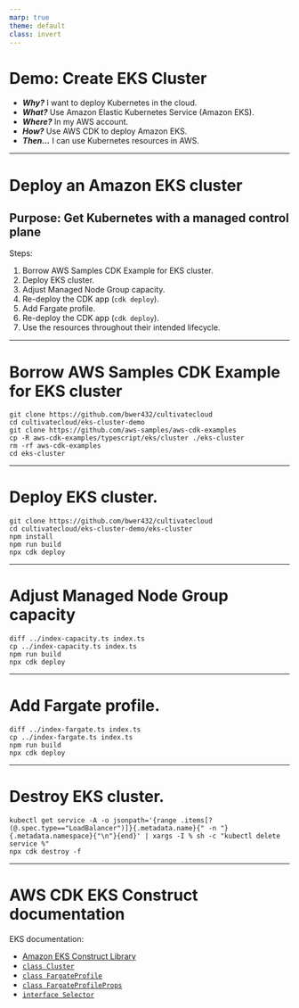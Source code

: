 ```yaml
---
marp: true
theme: default
class: invert
---
```


# Demo: Create EKS Cluster

- ***Why?*** I want to deploy Kubernetes in the cloud.
- ***What?*** Use Amazon Elastic Kubernetes Service (Amazon EKS).
- ***Where?*** In my AWS account.
- ***How?*** Use AWS CDK to deploy Amazon EKS.
- ***Then…*** I can use Kubernetes resources in AWS.

---

# Deploy an Amazon EKS cluster

## Purpose: Get Kubernetes with a managed control plane

Steps:

1. Borrow AWS Samples CDK Example for EKS cluster.
2. Deploy EKS cluster.
3. Adjust Managed Node Group capacity.
4. Re-deploy the CDK app (`cdk deploy`).
5. Add Fargate profile.
6. Re-deploy the CDK app (`cdk deploy`).
7. Use the resources throughout their intended lifecycle.

---

# Borrow AWS Samples CDK Example for EKS cluster

```
git clone https://github.com/bwer432/cultivatecloud
cd cultivatecloud/eks-cluster-demo
git clone https://github.com/aws-samples/aws-cdk-examples
cp -R aws-cdk-examples/typescript/eks/cluster ./eks-cluster
rm -rf aws-cdk-examples
cd eks-cluster
```

---

# Deploy EKS cluster.

```
git clone https://github.com/bwer432/cultivatecloud
cd cultivatecloud/eks-cluster-demo/eks-cluster
npm install 
npm run build
npx cdk deploy
```

---

# Adjust Managed Node Group capacity

```
diff ../index-capacity.ts index.ts
cp ../index-capacity.ts index.ts
npm run build
npx cdk deploy 
```

---

# Add Fargate profile.

```
diff ../index-fargate.ts index.ts
cp ../index-fargate.ts index.ts
npm run build
npx cdk deploy 
```

---

# Destroy EKS cluster.

```
kubectl get service -A -o jsonpath='{range .items[?(@.spec.type=="LoadBalancer")]}{.metadata.name}{" -n "}{.metadata.namespace}{"\n"}{end}' | xargs -I % sh -c "kubectl delete service %"
npx cdk destroy -f
```

---

# AWS CDK EKS Construct documentation

EKS documentation:
- [Amazon EKS Construct Library](https://docs.aws.amazon.com/cdk/api/v2/docs/aws-cdk-lib.aws_eks-readme.html)
- [`class Cluster`](https://docs.aws.amazon.com/cdk/api/v2/docs/aws-cdk-lib.aws_eks.Cluster.html)
- [`class FargateProfile`](https://docs.aws.amazon.com/cdk/api/v2/docs/aws-cdk-lib.aws_eks.FargateProfile.html)
- [`class FargateProfileProps`](https://docs.aws.amazon.com/cdk/api/v2/docs/aws-cdk-lib.aws_eks.FargateProfileProps.html)
- [`interface Selector`](https://docs.aws.amazon.com/cdk/api/v2/docs/aws-cdk-lib.aws_eks.Selector.html)
